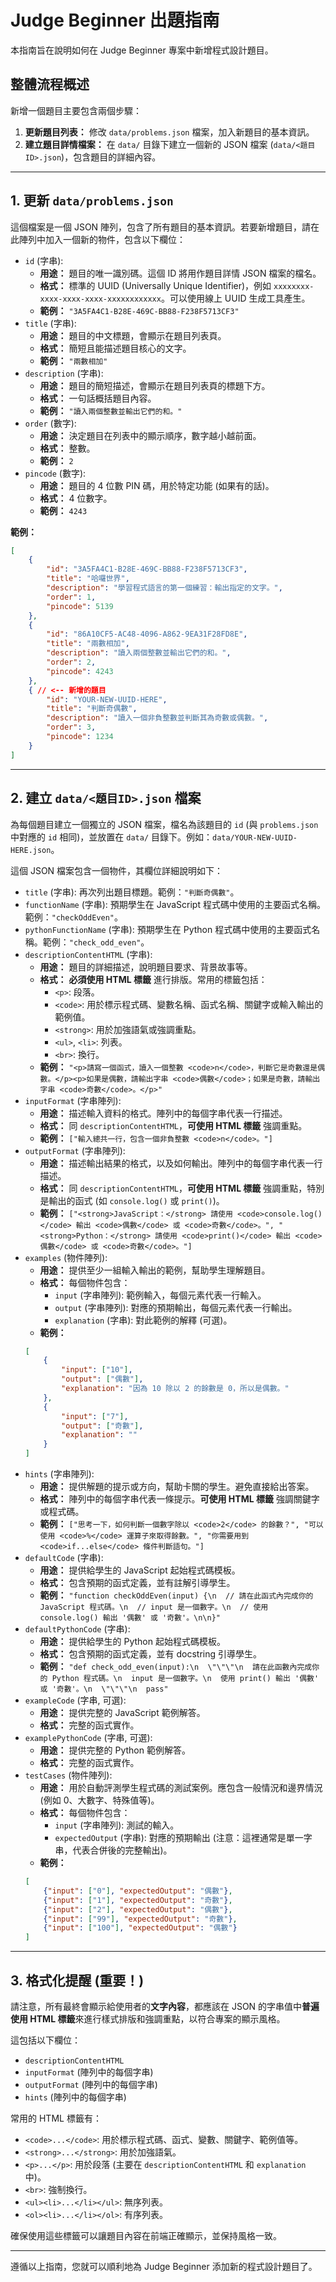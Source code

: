 # Judge Beginner 出題指南

本指南旨在說明如何在 Judge Beginner 專案中新增程式設計題目。

## 整體流程概述

新增一個題目主要包含兩個步驟：

1.  **更新題目列表：** 修改 `data/problems.json` 檔案，加入新題目的基本資訊。
2.  **建立題目詳情檔案：** 在 `data/` 目錄下建立一個新的 JSON 檔案 (`data/<題目ID>.json`)，包含題目的詳細內容。

---

## 1. 更新 `data/problems.json`

這個檔案是一個 JSON 陣列，包含了所有題目的基本資訊。若要新增題目，請在此陣列中加入一個新的物件，包含以下欄位：

*   `id` (字串):
    *   **用途：** 題目的唯一識別碼。這個 ID 將用作題目詳情 JSON 檔案的檔名。
    *   **格式：** 標準的 UUID (Universally Unique Identifier)，例如 `xxxxxxxx-xxxx-xxxx-xxxx-xxxxxxxxxxxx`。可以使用線上 UUID 生成工具產生。
    *   **範例：** `"3A5FA4C1-B28E-469C-BB88-F238F5713CF3"`
*   `title` (字串):
    *   **用途：** 題目的中文標題，會顯示在題目列表頁。
    *   **格式：** 簡短且能描述題目核心的文字。
    *   **範例：** `"兩數相加"`
*   `description` (字串):
    *   **用途：** 題目的簡短描述，會顯示在題目列表頁的標題下方。
    *   **格式：** 一句話概括題目內容。
    *   **範例：** `"讀入兩個整數並輸出它們的和。"`
*   `order` (數字):
    *   **用途：** 決定題目在列表中的顯示順序，數字越小越前面。
    *   **格式：** 整數。
    *   **範例：** `2`
*   `pincode` (數字):
    *   **用途：** 題目的 4 位數 PIN 碼，用於特定功能 (如果有的話)。
    *   **格式：** 4 位數字。
    *   **範例：** `4243`

**範例：**
```json
[
    {
        "id": "3A5FA4C1-B28E-469C-BB88-F238F5713CF3",
        "title": "哈囉世界",
        "description": "學習程式語言的第一個練習：輸出指定的文字。",
        "order": 1,
        "pincode": 5139
    },
    {
        "id": "86A10CF5-AC48-4096-A862-9EA31F28FD8E",
        "title": "兩數相加",
        "description": "讀入兩個整數並輸出它們的和。",
        "order": 2,
        "pincode": 4243
    },
    { // <-- 新增的題目
        "id": "YOUR-NEW-UUID-HERE",
        "title": "判斷奇偶數",
        "description": "讀入一個非負整數並判斷其為奇數或偶數。",
        "order": 3,
        "pincode": 1234
    }
]
```

---

## 2. 建立 `data/<題目ID>.json` 檔案

為每個題目建立一個獨立的 JSON 檔案，檔名為該題目的 `id` (與 `problems.json` 中對應的 `id` 相同)，並放置在 `data/` 目錄下。例如：`data/YOUR-NEW-UUID-HERE.json`。

這個 JSON 檔案包含一個物件，其欄位詳細說明如下：

*   `title` (字串): 再次列出題目標題。範例：`"判斷奇偶數"`。
*   `functionName` (字串): 預期學生在 JavaScript 程式碼中使用的主要函式名稱。範例：`"checkOddEven"`。
*   `pythonFunctionName` (字串): 預期學生在 Python 程式碼中使用的主要函式名稱。範例：`"check_odd_even"`。
*   `descriptionContentHTML` (字串):
    *   **用途：** 題目的詳細描述，說明題目要求、背景故事等。
    *   **格式：** **必須使用 HTML 標籤** 進行排版。常用的標籤包括：
        *   `<p>`: 段落。
        *   `<code>`: 用於標示程式碼、變數名稱、函式名稱、關鍵字或輸入輸出的範例值。
        *   `<strong>`: 用於加強語氣或強調重點。
        *   `<ul>`, `<li>`: 列表。
        *   `<br>`: 換行。
    *   **範例：** `"<p>請寫一個函式，讀入一個整數 <code>n</code>，判斷它是奇數還是偶數。</p><p>如果是偶數，請輸出字串 <code>偶數</code>；如果是奇數，請輸出字串 <code>奇數</code>。</p>"`
*   `inputFormat` (字串陣列):
    *   **用途：** 描述輸入資料的格式。陣列中的每個字串代表一行描述。
    *   **格式：** 同 `descriptionContentHTML`，**可使用 HTML 標籤** 強調重點。
    *   **範例：** `["輸入總共一行，包含一個非負整數 <code>n</code>。"]`
*   `outputFormat` (字串陣列):
    *   **用途：** 描述輸出結果的格式，以及如何輸出。陣列中的每個字串代表一行描述。
    *   **格式：** 同 `descriptionContentHTML`，**可使用 HTML 標籤** 強調重點，特別是輸出的函式 (如 `console.log()` 或 `print()`)。
    *   **範例：** `["<strong>JavaScript：</strong> 請使用 <code>console.log()</code> 輸出 <code>偶數</code> 或 <code>奇數</code>。", "<strong>Python：</strong> 請使用 <code>print()</code> 輸出 <code>偶數</code> 或 <code>奇數</code>。"]`
*   `examples` (物件陣列):
    *   **用途：** 提供至少一組輸入輸出的範例，幫助學生理解題目。
    *   **格式：** 每個物件包含：
        *   `input` (字串陣列): 範例輸入，每個元素代表一行輸入。
        *   `output` (字串陣列): 對應的預期輸出，每個元素代表一行輸出。
        *   `explanation` (字串): 對此範例的解釋 (可選)。
    *   **範例：**
      ```json
      [
          {
              "input": ["10"],
              "output": ["偶數"],
              "explanation": "因為 10 除以 2 的餘數是 0，所以是偶數。"
          },
          {
              "input": ["7"],
              "output": ["奇數"],
              "explanation": ""
          }
      ]
      ```
*   `hints` (字串陣列):
    *   **用途：** 提供解題的提示或方向，幫助卡關的學生。避免直接給出答案。
    *   **格式：** 陣列中的每個字串代表一條提示。**可使用 HTML 標籤** 強調關鍵字或程式碼。
    *   **範例：** `["思考一下，如何判斷一個數字除以 <code>2</code> 的餘數？", "可以使用 <code>%</code> 運算子來取得餘數。", "你需要用到 <code>if...else</code> 條件判斷語句。"]`
*   `defaultCode` (字串):
    *   **用途：** 提供給學生的 JavaScript 起始程式碼模板。
    *   **格式：** 包含預期的函式定義，並有註解引導學生。
    *   **範例：** `"function checkOddEven(input) {\n  // 請在此函式內完成你的 JavaScript 程式碼。\n  // input 是一個數字。\n  // 使用 console.log() 輸出 '偶數' 或 '奇數'。\n\n}"`
*   `defaultPythonCode` (字串):
    *   **用途：** 提供給學生的 Python 起始程式碼模板。
    *   **格式：** 包含預期的函式定義，並有 docstring 引導學生。
    *   **範例：** `"def check_odd_even(input):\n  \"\"\"\n  請在此函數內完成你的 Python 程式碼。\n  input 是一個數字。\n  使用 print() 輸出 '偶數' 或 '奇數'。\n  \"\"\"\n  pass"`
*   `exampleCode` (字串, 可選):
    *   **用途：** 提供完整的 JavaScript 範例解答。
    *   **格式：** 完整的函式實作。
*   `examplePythonCode` (字串, 可選):
    *   **用途：** 提供完整的 Python 範例解答。
    *   **格式：** 完整的函式實作。
*   `testCases` (物件陣列):
    *   **用途：** 用於自動評測學生程式碼的測試案例。應包含一般情況和邊界情況 (例如 0、大數字、特殊值等)。
    *   **格式：** 每個物件包含：
        *   `input` (字串陣列): 測試的輸入。
        *   `expectedOutput` (字串): 對應的預期輸出 (注意：這裡通常是單一字串，代表合併後的完整輸出)。
    *   **範例：**
      ```json
      [
          {"input": ["0"], "expectedOutput": "偶數"},
          {"input": ["1"], "expectedOutput": "奇數"},
          {"input": ["2"], "expectedOutput": "偶數"},
          {"input": ["99"], "expectedOutput": "奇數"},
          {"input": ["100"], "expectedOutput": "偶數"}
      ]
      ```

---

## 3. 格式化提醒 (重要！)

請注意，所有最終會顯示給使用者的**文字內容**，都應該在 JSON 的字串值中**普遍使用 HTML 標籤**來進行樣式排版和強調重點，以符合專案的顯示風格。

這包括以下欄位：

*   `descriptionContentHTML`
*   `inputFormat` (陣列中的每個字串)
*   `outputFormat` (陣列中的每個字串)
*   `hints` (陣列中的每個字串)

常用的 HTML 標籤有：

*   `<code>...</code>`: 用於標示程式碼、函式、變數、關鍵字、範例值等。
*   `<strong>...</strong>`: 用於加強語氣。
*   `<p>...</p>`: 用於段落 (主要在 `descriptionContentHTML` 和 `explanation` 中)。
*   `<br>`: 強制換行。
*   `<ul><li>...</li></ul>`: 無序列表。
*   `<ol><li>...</li></ol>`: 有序列表。

確保使用這些標籤可以讓題目內容在前端正確顯示，並保持風格一致。

---

遵循以上指南，您就可以順利地為 Judge Beginner 添加新的程式設計題目了。

